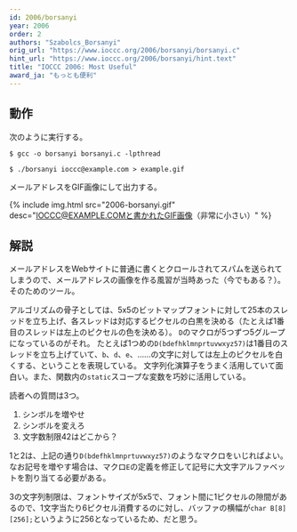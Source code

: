 ```yaml
---
id: 2006/borsanyi
year: 2006
order: 2
authors: "Szabolcs_Borsanyi"
orig_url: "https://www.ioccc.org/2006/borsanyi/borsanyi.c"
hint_url: "https://www.ioccc.org/2006/borsanyi/hint.text"
title: "IOCCC 2006: Most Useful"
award_ja: "もっとも便利"
---
```


## 動作

次のように実行する。

```
$ gcc -o borsanyi borsanyi.c -lpthread

$ ./borsanyi ioccc@example.com > example.gif
```

メールアドレスをGIF画像にして出力する。

{% include img.html src="2006-borsanyi.gif" desc="IOCCC@EXAMPLE.COMと書かれたGIF画像（非常に小さい）" %}

## 解説

メールアドレスをWebサイトに普通に書くとクロールされてスパムを送られてしまうので、メールアドレスの画像を作る風習が当時あった（今でもある？）。
そのためのツール。

アルゴリズムの骨子としては、5x5のビットマップフォントに対して25本のスレッドを立ち上げ、各スレッドは対応するピクセルの白黒を決める（たとえば1番目のスレッドは左上のピクセルの色を決める）。
`D`のマクロが5つずつ5グループになっているのがそれ。
たとえば1つめの`D(bdefhklmnprtuvwxyz57)`は1番目のスレッドを立ち上げていて、`b`、`d`、`e`、……の文字に対しては左上のピクセルを白くする、ということを表現している。
文字列化演算子をうまく活用していて面白い。また、関数内の`static`スコープな変数を巧妙に活用している。

読者への質問は3つ。

1. シンボルを増やせ
2. シンボルを変えろ
3. 文字数制限42はどこから？

1と2は、上記の通り`D(bdefhklmnprtuvwxyz57)`のようなマクロをいじればよい。
なお記号を増やす場合は、マクロ`E`の定義を修正して記号に大文字アルファベットを割り当てる必要がある。

3の文字列制限は、フォントサイズが5x5で、フォント間に1ピクセルの隙間があるので、1文字当たり6ピクセル消費するのに対し、バッファの横幅が`char B[8][256];`というように256となっているため、だと思う。
